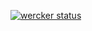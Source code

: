 [![wercker status](https://app.wercker.com/status/c3cbebc446112e11e4a5acb95cf64c9e/m/master "wercker status")](https://app.wercker.com/project/byKey/c3cbebc446112e11e4a5acb95cf64c9e)
